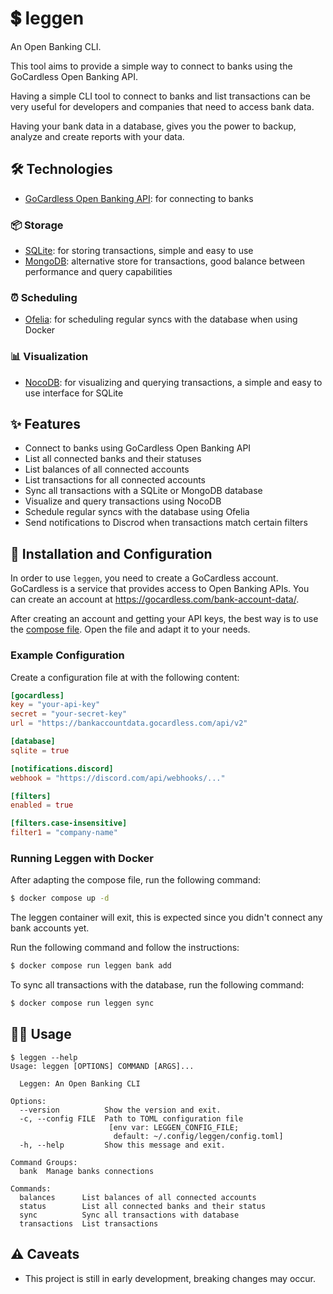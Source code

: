 # 💲 leggen

An Open Banking CLI.

This tool aims to provide a simple way to connect to banks using the GoCardless Open Banking API.

Having a simple CLI tool to connect to banks and list transactions can be very useful for developers and companies that need to access bank data.

Having your bank data in a database, gives you the power to backup, analyze and create reports with your data.

## 🛠️ Technologies
  - [GoCardless Open Banking API](https://developer.gocardless.com/bank-account-data/overview): for connecting to banks

  ### 📦 Storage
  - [SQLite](https://www.sqlite.org): for storing transactions, simple and easy to use
  - [MongoDB](https://www.mongodb.com/docs/): alternative store for transactions, good balance between performance and query capabilities

  ### ⏰ Scheduling
  - [Ofelia](https://github.com/mcuadros/ofelia): for scheduling regular syncs with the database when using Docker

  ### 📊 Visualization
  - [NocoDB](https://github.com/nocodb/nocodb): for visualizing and querying transactions, a simple and easy to use interface for SQLite

## ✨ Features
  - Connect to banks using GoCardless Open Banking API
  - List all connected banks and their statuses
  - List balances of all connected accounts
  - List transactions for all connected accounts
  - Sync all transactions with a SQLite or MongoDB database
  - Visualize and query transactions using NocoDB
  - Schedule regular syncs with the database using Ofelia
  - Send notifications to Discrod when transactions match certain filters

## 🚀 Installation and Configuration

In order to use `leggen`, you need to create a GoCardless account. GoCardless is a service that provides access to Open Banking APIs. You can create an account at https://gocardless.com/bank-account-data/.

After creating an account and getting your API keys, the best way is to use the [compose file](docker-compose.yml). Open the file and adapt it to your needs.

### Example Configuration

Create a configuration file at with the following content:

```toml
[gocardless]
key = "your-api-key"
secret = "your-secret-key"
url = "https://bankaccountdata.gocardless.com/api/v2"

[database]
sqlite = true

[notifications.discord]
webhook = "https://discord.com/api/webhooks/..."

[filters]
enabled = true

[filters.case-insensitive]
filter1 = "company-name"
```

### Running Leggen with Docker

After adapting the compose file, run the following command:

```bash
$ docker compose up -d
```

The leggen container will exit, this is expected since you didn't connect any bank accounts yet.

Run the following command and follow the instructions:

```bash
$ docker compose run leggen bank add
```

To sync all transactions with the database, run the following command:

```bash
$ docker compose run leggen sync
```

## 👩‍🏫 Usage

```
$ leggen --help
Usage: leggen [OPTIONS] COMMAND [ARGS]...

  Leggen: An Open Banking CLI

Options:
  --version          Show the version and exit.
  -c, --config FILE  Path to TOML configuration file
                      [env var: LEGGEN_CONFIG_FILE;
                       default: ~/.config/leggen/config.toml]
  -h, --help         Show this message and exit.

Command Groups:
  bank  Manage banks connections

Commands:
  balances      List balances of all connected accounts
  status        List all connected banks and their status
  sync          Sync all transactions with database
  transactions  List transactions
```

## ⚠️ Caveats
  - This project is still in early development, breaking changes may occur.
